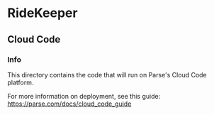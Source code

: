 # RideKeeper
## Cloud Code

### Info
This directory contains the code that will run on Parse's Cloud Code platform.

For more information on deployment, see this guide:
https://parse.com/docs/cloud_code_guide
